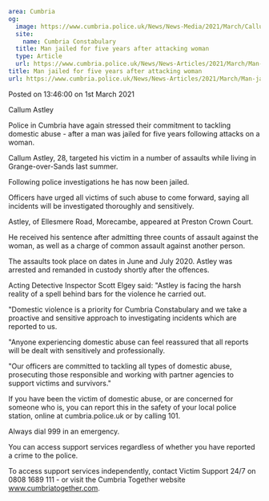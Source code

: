 ```yaml
area: Cumbria
og:
  image: https://www.cumbria.police.uk/News/News-Media/2021/March/Callum-Astley-002jpg.jpg
  site:
    name: Cumbria Constabulary
  title: Man jailed for five years after attacking woman
  type: Article
  url: https://www.cumbria.police.uk/News/News-Articles/2021/March/Man-jailed-for-five-years-after-attacking-woman.aspx
title: Man jailed for five years after attacking woman
url: https://www.cumbria.police.uk/News/News-Articles/2021/March/Man-jailed-for-five-years-after-attacking-woman.aspx
```

Posted on 13:46:00 on 1st March 2021

Callum Astley

Police in Cumbria have again stressed their commitment to tackling domestic abuse - after a man was jailed for five years following attacks on a woman.

Callum Astley, 28, targeted his victim in a number of assaults while living in Grange-over-Sands last summer.

Following police investigations he has now been jailed.

Officers have urged all victims of such abuse to come forward, saying all incidents will be investigated thoroughly and sensitively.

Astley, of Ellesmere Road, Morecambe, appeared at Preston Crown Court.

He received his sentence after admitting three counts of assault against the woman, as well as a charge of common assault against another person.

The assaults took place on dates in June and July 2020. Astley was arrested and remanded in custody shortly after the offences.

Acting Detective Inspector Scott Elgey said: "Astley is facing the harsh reality of a spell behind bars for the violence he carried out.

"Domestic violence is a priority for Cumbria Constabulary and we take a proactive and sensitive approach to investigating incidents which are reported to us.

 "Anyone experiencing domestic abuse can feel reassured that all reports will be dealt with sensitively and professionally.

"Our officers are committed to tackling all types of domestic abuse, prosecuting those responsible and working with partner agencies to support victims and survivors."

If you have been the victim of domestic abuse, or are concerned for someone who is, you can report this in the safety of your local police station, online at cumbria.police.uk or by calling 101.

Always dial 999 in an emergency.

You can access support services regardless of whether you have reported a crime to the police.

To access support services independently, contact Victim Support 24/7 on 0808 1689 111 - or visit the Cumbria Together website www.cumbriatogether.com.
